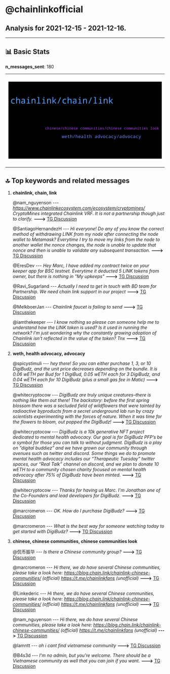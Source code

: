 # **@chainlinkofficial**
 ## Analysis for **2021-12-15** - **2021-12-16**.

---

## 📊 **Basic Stats**

**n_messages_sent**: 180

---
![wordcloud](chainlinkofficial_1Days_wordcloud.png)

---


## 🔝 **Top keywords and related messages**

1. **chainlink, chain, link**

    @nam_nguyenson --- *https://www.chainlinkecosystem.com/ecosystem/cryptomines/  CryptoMines integrated Chainlink VRF. It is not a partnership though just to clarify.* **--->** [TG Discussion](https://t.me/chainlinkofficial/355125)

    @SantiagoHernandezH --- *Hi everyone! Do any of you know the correct method of withdrawing LINK from my node after connecting the node wallet to Metamask? Everytime I try to move my links from the node to another wallet the nonce changes, the node is unable to update that nonce and then is unable to validate any subsequent transaction.* **--->** [TG Discussion](https://t.me/chainlinkofficial/355360)

    @EresDev --- *Hey Marc, I have added my contract twice on your keeper app for BSC testnet. Everytime it deducted 5 LINK tokens from owner, but there is nothing in "My upkeeps"* **--->** [TG Discussion](https://t.me/chainlinkofficial/355292)

    @Ravi_Sugarland --- *Actually I need to get in touch with BD team for Partnership. We need chain link support in our project* **--->** [TG Discussion](https://t.me/chainlinkofficial/355382)

    @MelkboerJan --- *Chainlink faucet is failing to send* **--->** [TG Discussion](https://t.me/chainlinkofficial/355169)

    @iamthekeeper --- *I know nothing so please can someone help me to understand how the LINK token is used? Is it used in running the network? I'm just wondering why the constantly growing adoption of Chainlink isn't reflected in the value of the token? Tnx* **--->** [TG Discussion](https://t.me/chainlinkofficial/355437)

2. **weth, health advocacy, advocacy**

    @spicystimuli --- *hey there! So you can either purchase 1, 3, or 10 DigiBudz, and the unit price decreases depending on the bundle. It is 0.06 wETH per Bud for 1 DigiBud, 0.05 wETH each for 3 DigiBudz, and 0.04 wETH each for 10 DigiBudz (plus a small gas fee in Matic)* **--->** [TG Discussion](https://t.me/chainlinkofficial/355565)

    @whitecryptocow --- *DigiBudz are truly unique creatures–there is nothing like them out there! The backstory: before the first spring blossom there was a secluded field of wildflowers that were tainted by radioactive byproducts from a secret underground lab run by crazy scientists experimenting with the forces of nature. When it was time for the flowers to bloom, out popped the DigiBudz!* **--->** [TG Discussion](https://t.me/chainlinkofficial/355536)

    @whitecryptocow --- *DigiBudz is a 10k generative NFT project dedicated to mental health advocacy. Our goal is for DigiBudz PFP’s be a symbol for those you can talk to without judgment. DigiBudz is a play on “digital buddiez” and we have grown our community through avenues such as twitter and discord. Some things we do to promote mental health advocacy includes our “Therapeutic Tuesday” twitter spaces, our “Real Talk” channel on discord, and we plan to donate 10 wETH to a community chosen charity focused on mental health advocacy after 75% of DigiBudz have been minted.* **--->** [TG Discussion](https://t.me/chainlinkofficial/355532)

    @whitecryptocow --- *Thanks for having us Marc. I'm Jonathan one of the Co-Founders and lead developers for DigiBudz.* **--->** [TG Discussion](https://t.me/chainlinkofficial/355526)

    @marcromeron --- *OK. How do I purchase DigiBudz?* **--->** [TG Discussion](https://t.me/chainlinkofficial/355576)

    @marcromeron --- *What is the best way for someone watching today to get started with DigiBudz?* **--->** [TG Discussion](https://t.me/chainlinkofficial/355563)

3. **chinese, chinese communities, chinese communities look**

    @侃币振华 --- *Is there a Chinese community group?* **--->** [TG Discussion](https://t.me/chainlinkofficial/355446)

    @marcromeron --- *Hi there, we do have several Chinese communities, please take a look here:      https://blog.chain.link/chainlink-chinese-communities/ (official)      https://t.me/chainlinkfans (unofficial)* **--->** [TG Discussion](https://t.me/chainlinkofficial/355519)

    @Linkederic --- *Hi there, we do have several Chinese communities, please take a look here:    https://blog.chain.link/chainlink-chinese-communities/ (official)    https://t.me/chainlinkfans (unofficial)* **--->** [TG Discussion](https://t.me/chainlinkofficial/355356)

    @nam_nguyenson --- *Hi there, we do have several Chinese communities, please take a look here:    https://blog.chain.link/chainlink-chinese-communities/ (official)    https://t.me/chainlinkfans (unofficial)* **--->** [TG Discussion](https://t.me/chainlinkofficial/355157)

    @lamntt --- *oh i cant find vietnamese community* **--->** [TG Discussion](https://t.me/chainlinkofficial/355116)

    @B4s3d --- *I'm no admin, but you're welcome. There should be a Vietnamese community as well that you can join if you want.* **--->** [TG Discussion](https://t.me/chainlinkofficial/355115)

